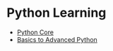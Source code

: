 # Python Learning

- [Python Core](https://github.com/vanabharathiraja/python-learning/blob/main/CORE-PYTHON-BASICS.md)
- [Basics to Advanced Python](https://github.com/vanabharathiraja/python-learning/blob/main/ADVANCED-PYTHON.md)

